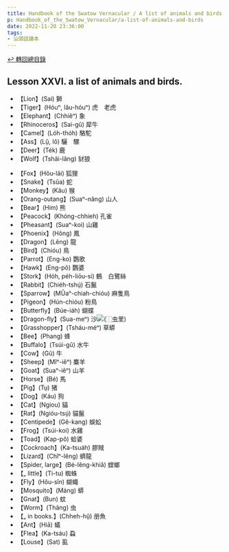 ```yaml
---
title: Handbook of the Swatow Vernacular / A list of animals and birds. (汕頭話讀本之動物及鳥類列表)
p: Handbook_of_the_Swatow_Vernacular/a-list-of-animals-and-birds
date: 2022-11-20 23:36:00
tags: 
- 汕頭話讀本
---
```


[↩️ 轉回總目錄](/Handbook_of_the_Swatow_Vernacular)

## Lesson XXVI. a list of animals and birds.

* 【Lion】(Sai) 獅
* 【Tiger】(Hóuⁿ, lãu-hóuⁿ) 虎　老虎
* 【Elephant】(Chhiẽⁿ) 象
* 【Rhinoceros】(Sai-gû) 犀牛
* 【Camel】(Lóh-thóh) 駱駝
* 【Ass】(Lṳ̂, lô) 驪　騾
* 【Deer】(Ték) 鹿
* 【Wolf】(Tshâi-lâng) 豺狼
<!--more-->
* 【Fox】(Hõu-lâi) 狐狸
* 【Snake】(Tsûa) 蛇
* 【Monkey】(Kâu) 猴
* 【Orang-outang】(Suaⁿ-nâng) 山人
* 【Bear】(Him) 熊
* 【Peacock】(Khóng-chhieh) 孔雀
* 【Pheasant】(Suaⁿ-koi) 山雞
* 【Phoenix】(Hõng) 鳳
* 【Dragon】(Lêng) 龍
* 【Bird】(Chióu) 鳥
* 【Parrot】(Eng-ko) 鸚歌
* 【Hawk】(Eng-pô) 鸚婆
* 【Stork】(Hóh, péh-liōu-si) 鶴　白鷺絲
* 【Rabbit】(Chiéh-tshṳ́) 石鬣
* 【Sparrow】(MÛaⁿ-chiah-chióu) 麻隻鳥
* 【Pigeon】(Hún-chióu) 粉鳥
* 【Butterfly】(Búe-iáh) 蝴蝶
* 【Dragon-fly】(Sua-meⁿ) 沙![](https://glyphwiki.org/glyph/u272ce@8.50px.png)(⿰虫里)
* 【Grasshopper】(Tsháu-méⁿ) 草蟒
* 【Bee】(Phang) 蜂
* 【Buffalo】(Tsúi-gû) 水牛
* 【Cow】(Gû) 牛
* 【Sheep】(Mîⁿ-iêⁿ) 麋羊
* 【Goat】(Suaⁿ-iêⁿ) 山羊
* 【Horse】(Bé) 馬
* 【Pig】(Tṳ) 猪
* 【Dog】(Káu) 狗
* 【Cat】(Ngiou) 貓
* 【Rat】(Ngióu-tsṳ́) 貓鬣
* 【Centipede】(Gê-kang) 蜈蚣
* 【Frog】(Tsúi-koi) 水雞
* 【Toad】(Kap-pô) 蛤婆
* 【Cockroach】(Ka-tsuáh) 膠賊
* 【Lizard】(Chîⁿ-lêng) 蠐龍
* 【Spider, large】(Bé-lêng-khiâ) 螳螂
* 【„ little】(Ti-tu) 蜘蛛
* 【Fly】(Hôu-sîn) 蝴蠅
* 【Mosquito】(Máng) 蟒
* 【Gnat】(Bun) 蚊
* 【Worm】(Thâng) 虫
* 【„ in books.】(Chheh-hṳ̂) 册魚
* 【Ant】(Hiā) 蟻
* 【Flea】(Ka-tsáu) 蝨
* 【Louse】(Sat) 虱